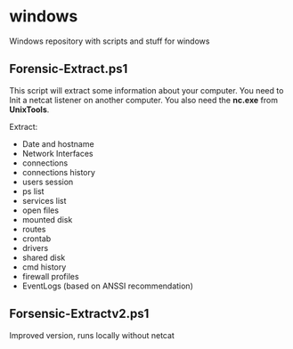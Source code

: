 # windows
Windows repository with scripts and stuff for windows

## Forensic-Extract.ps1

This script will extract some information about your computer. You need to Init a netcat listener on another computer.
You also need the **nc.exe** from **UnixTools**.

Extract:
- Date and hostname
- Network Interfaces
- connections
- connections history
- users session
- ps list
- services list
- open files
- mounted disk
- routes
- crontab
- drivers
- shared disk
- cmd history
- firewall profiles
- EventLogs (based on ANSSI recommendation)

## Forsensic-Extractv2.ps1

Improved version, runs locally without netcat
